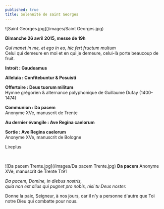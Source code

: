 ```yaml
---
published: true
title: Solennité de saint Georges
---
```


![Saint Georges.jpg](/images/Saint Georges.jpg)


**Dimanche 26 avril 2015, messe de 19h**

*Qui manet in me, et ego in eo, hic fert fructum multum*  
Celui qui demeure en moi et en qui je demeure, celui-là porte beaucoup de fruit.

**Introït : Gaudeamus**

**Alleluia : Confitebuntur & Posuisti**

**Offertoire : Deus tuorum militum**  
Hymne grégorien & alternance polyphonique de Guillaume Dufay (1400-1474)

**Communion : Da pacem**  
Anonyme XVe, manuscrit de Trente

**Au dernier évangile : Ave Regina caelorum**

**Sortie : Ave Regina caelorum**  
Anonyme XVe, manuscrit de Bologne

Lireplus

&nbsp;

![Da pacem Trente.jpg](/images/Da pacem Trente.jpg)
**Da pacem** Anonyme XVe, manuscrit de Trente Tr91  

*Da pacem, Domine, in diebus nostris,  
quia non est alius qui pugnet pro nobis, nisi tu Deus noster.*  

Donne la paix, Seigneur, à nos jours,
car il n'y a personne d'autre que Toi notre Dieu qui combatte pour nous.